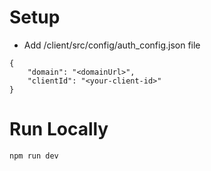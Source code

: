 # Setup

* Add /client/src/config/auth_config.json file

```
{
    "domain": "<domainUrl>",
    "clientId": "<your-client-id>"
}
```

# Run Locally

` npm run dev `